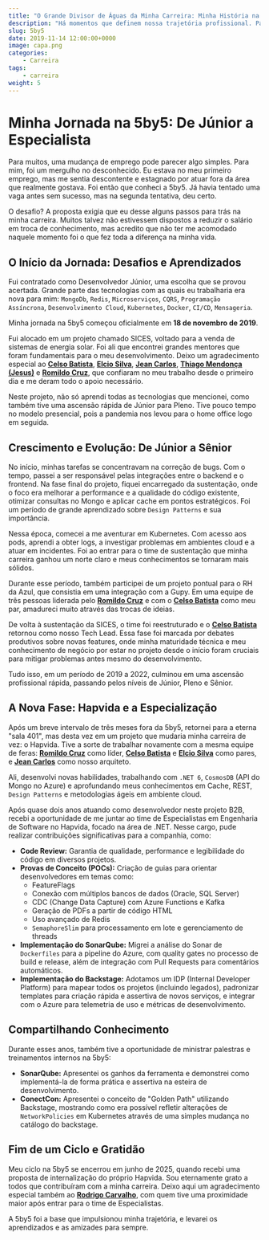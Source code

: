 ```yaml
---
title: "O Grande Divisor de Águas da Minha Carreira: Minha História na 5by5"
description: "Há momentos que definem nossa trajetória profissional. Para mim, foi o período na 5by5. Conto aqui como essa fase foi decisiva para meu amadurecimento técnico em .Net e para o rumo que minha carreira tomou."
slug: 5by5
date: 2019-11-14 12:00:00+0000
image: capa.png
categories:
    - Carreira
tags:
    - carreira
weight: 5
---
```


# Minha Jornada na 5by5: De Júnior a Especialista

Para muitos, uma mudança de emprego pode parecer algo simples. Para mim, foi um mergulho no desconhecido. Eu estava no meu primeiro emprego, mas me sentia descontente e estagnado por atuar fora da área que realmente gostava. Foi então que conheci a 5by5. Já havia tentado uma vaga antes sem sucesso, mas na segunda tentativa, deu certo.

O desafio? A proposta exigia que eu desse alguns passos para trás na minha carreira. Muitos talvez não estivessem dispostos a reduzir o salário em troca de conhecimento, mas acredito que não ter me acomodado naquele momento foi o que fez toda a diferença na minha vida.

## O Início da Jornada: Desafios e Aprendizados

Fui contratado como Desenvolvedor Júnior, uma escolha que se provou acertada. Grande parte das tecnologias com as quais eu trabalharia era nova para mim: `MongoDb`, `Redis`, `Microserviços`, `CQRS`, `Programação Assíncrona`, `Desenvolvimento Cloud`, `Kubernetes`, `Docker`, `CI/CD`, `Mensageria`.

Minha jornada na 5by5 começou oficialmente em **18 de novembro de 2019**.

Fui alocado em um projeto chamado SICES, voltado para a venda de sistemas de energia solar. Foi ali que encontrei grandes mentores que foram fundamentais para o meu desenvolvimento. Deixo um agradecimento especial ao **[Celso Batista](https://www.linkedin.com/in/celso-b-silva-jr-689731bb/)**, **[Elcio Silva](https://www.linkedin.com/in/elcio-silva-1960339a/)**, **[Jean Carlos](https://www.linkedin.com/in/jcmdsbr/)**, **[Thiago Mendonça (Jesus)](https://www.linkedin.com/in/thiago-vanzelli-de-mendon%C3%A7a-b862a885/)** e **[Romildo Cruz](https://www.linkedin.com/in/romildo-benicio-da-cruz-junior-700a9527/)**, que confiaram no meu trabalho desde o primeiro dia e me deram todo o apoio necessário.

Neste projeto, não só aprendi todas as tecnologias que mencionei, como também tive uma ascensão rápida de Júnior para Pleno. Tive pouco tempo no modelo presencial, pois a pandemia nos levou para o home office logo em seguida.

## Crescimento e Evolução: De Júnior a Sênior

No início, minhas tarefas se concentravam na correção de bugs. Com o tempo, passei a ser responsável pelas integrações entre o backend e o frontend. Na fase final do projeto, fiquei encarregado da sustentação, onde o foco era melhorar a performance e a qualidade do código existente, otimizar consultas no Mongo e aplicar cache em pontos estratégicos. Foi um período de grande aprendizado sobre `Design Patterns` e sua importância.

Nessa época, comecei a me aventurar em Kubernetes. Com acesso aos pods, aprendi a obter logs, a investigar problemas em ambientes cloud e a atuar em incidentes. Foi ao entrar para o time de sustentação que minha carreira ganhou um norte claro e meus conhecimentos se tornaram mais sólidos.

Durante esse período, também participei de um projeto pontual para o RH da Azul, que consistia em uma integração com a Gupy. Em uma equipe de três pessoas liderada pelo **[Romildo Cruz](https://www.linkedin.com/in/romildo-benicio-da-cruz-junior-700a9527/)** e com o **[Celso Batista](https://www.linkedin.com/in/celso-b-silva-jr-689731bb/)** como meu par, amadureci muito através das trocas de ideias.

De volta à sustentação da SICES, o time foi reestruturado e o **[Celso Batista](https://www.linkedin.com/in/celso-b-silva-jr-689731bb/)** retornou como nosso Tech Lead. Essa fase foi marcada por debates produtivos sobre novas features, onde minha maturidade técnica e meu conhecimento de negócio por estar no projeto desde o início foram cruciais para mitigar problemas antes mesmo do desenvolvimento.

Tudo isso, em um período de 2019 a 2022, culminou em uma ascensão profissional rápida, passando pelos níveis de Júnior, Pleno e Sênior.

## A Nova Fase: Hapvida e a Especialização

Após um breve intervalo de três meses fora da 5by5, retornei para a eterna "sala 401", mas desta vez em um projeto que mudaria minha carreira de vez: o Hapvida. Tive a sorte de trabalhar novamente com a mesma equipe de feras: **[Romildo Cruz](https://www.linkedin.com/in/romildo-benicio-da-cruz-junior-700a9527/)** como líder, **[Celso Batista](https://www.linkedin.com/in/celso-b-silva-jr-689731bb/)** e **[Elcio Silva](https://www.linkedin.com/in/elcio-silva-1960339a/)** como pares, e **[Jean Carlos](https://www.linkedin.com/in/jcmdsbr/)** como nosso arquiteto.

Ali, desenvolvi novas habilidades, trabalhando com `.NET 6`, `CosmosDB` (API do Mongo no Azure) e aprofundando meus conhecimentos em Cache, REST, `Design Patterns` e metodologias ágeis em ambiente cloud.

Após quase dois anos atuando como desenvolvedor neste projeto B2B, recebi a oportunidade de me juntar ao time de Especialistas em Engenharia de Software no Hapvida, focado na área de .NET. Nesse cargo, pude realizar contribuições significativas para a companhia, como:

-   **Code Review:** Garantia de qualidade, performance e legibilidade do código em diversos projetos.
-   **Provas de Conceito (POCs):** Criação de guias para orientar desenvolvedores em temas como:
    -   FeatureFlags
    -   Conexão com múltiplos bancos de dados (Oracle, SQL Server)
    -   CDC (Change Data Capture) com Azure Functions e Kafka
    -   Geração de PDFs a partir de código HTML
    -   Uso avançado de Redis
    -   `SemaphoreSlim` para processamento em lote e gerenciamento de threads
-   **Implementação do SonarQube:** Migrei a análise do Sonar de `Dockerfiles` para a pipeline do Azure, com quality gates no processo de build e release, além de integração com Pull Requests para comentários automáticos.
-   **Implementação do Backstage:** Adotamos um IDP (Internal Developer Platform) para mapear todos os projetos (incluindo legados), padronizar templates para criação rápida e assertiva de novos serviços, e integrar com o Azure para telemetria de uso e métricas de desenvolvimento.

## Compartilhando Conhecimento

Durante esses anos, também tive a oportunidade de ministrar palestras e treinamentos internos na 5by5:

-   **SonarQube:** Apresentei os ganhos da ferramenta e demonstrei como implementá-la de forma prática e assertiva na esteira de desenvolvimento.
-   **ConectCon:** Apresentei o conceito de "Golden Path" utilizando Backstage, mostrando como era possível refletir alterações de `NetworkPolicies` em Kubernetes através de uma simples mudança no catálogo do backstage.

## Fim de um Ciclo e Gratidão

Meu ciclo na 5by5 se encerrou em junho de 2025, quando recebi uma proposta de internalização do próprio Hapvida. Sou eternamente grato a todos que contribuíram com a minha carreira. Deixo aqui um agradecimento especial também ao **[Rodrigo Carvalho](https://www.linkedin.com/in/rodrigocesarcarvalho/)**, com quem tive uma proximidade maior após entrar para o time de Especialistas.

A 5by5 foi a base que impulsionou minha trajetória, e levarei os aprendizados e as amizades para sempre.